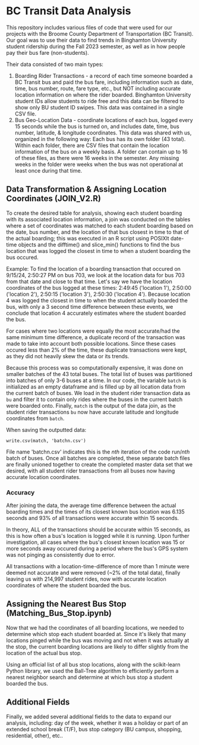 # BC Transit Data Analysis

This repository includes various files of code that were used for our projects with the Broome County Department of Transportation (BC Transit).
Our goal was to use their data to find trends in Binghamton University student ridership during the Fall 2023 semester, as well as in how people pay their bus fare (non-students). 

Their data consisted of two main types:

1. Boarding Rider Transactions - a record of each time someone boarded a BC Transit bus and paid the bus fare, including information such as date, time, bus number, route, fare type, etc., but NOT including accurate location information on where the rider boarded. Binghamton University student IDs allow students to ride free and this data can be filtered to show only BU student ID swipes. This data was contained in a single CSV file.
2. Bus Geo-Location Data - coordinate locations of each bus, logged every 15 seconds while the bus is turned on, and includes date, time, bus number, latitude, & longitude coordinates. This data was shared with us, organized in the following way:
  Each bus has its own folder (43 total). Within each folder, there are CSV files that contain the location information of the bus on a weekly basis. A folder can contain up to 16 of these files, as there were 16 weeks in the semester. Any missing weeks in the folder were weeks when the bus was not operational at least once during that time.

## Data Transformation & Assigning Location Coordinates (JOIN_V2.R)

To create the desired table for analysis, showing each student boarding with its associated location information, a join was conducted on the tables where a set of coordinates was matched to each student boarding based on the date, bus number, and the location of that bus closest in time to that of the actual boarding; this was executed in an R script using POSIXlt date-time objects and the difftime() and slice_min() functions to find the bus location that was logged the closest in time to when a student boarding the bus occured.

Example: To find the location of a boarding transaction that occured on 9/15/24, 2:50:27 PM on bus 703, we look at the location data for bus 703 from that date and close to that time. Let's say we have the location coordinates of the bus logged at these times: 2:49:45 ('location 1'), 2:50:00 ('location 2'), 2:50:15 ('location 3'), 2:50:30 ('location 4'). Because location 4 was logged the closest in time to when the student actually boarded the bus, with only a 3 second time difference between these events, we conclude that location 4 accurately estimates where the student boarded the bus.

For cases where two locations were equally the most accurate/had the same minimum time difference, a duplicate record of the transaction was made to take into account both possible locations. Since these cases occured less than 2% of the time, these duplicate transactions were kept, as they did not heavily skew the data or its trends.

Because this process was so computationally expensive, it was done on smaller batches of the 43 total buses. The total list of buses was partitioned into batches of only 3-6 buses at a time. In our code, the variable `batch` is initialized as an empty dataframe and is filled up by all location data from the current batch of buses. We load in the student rider transaction data as `bu` and filter it to contain only rides where the buses in the current batch were boarded onto. Finally, `match` is the output of the data join, as the student rider transactions `bu` now have accurate latitude and longitude coordinates from `batch`.

When saving the outputted data:

```
write.csv(match, 'batchn.csv')
```

File name 'batchn.csv' indicates this is the *nth* iteration of the code run/*nth* batch of buses. Once all batches are completed, these separate batch files are finally unioned together to create the completed master data set that we desired, with all student rider transactions from all buses now having accurate location coordinates.

### Accuracy

After joining the data, the average time difference between the actual boarding times and the times of its closest known bus location was 6.135 seconds and 93% of all transactions were accurate within 15 seconds.

In theory, ALL of the transactions should be accurate within 15 seconds, as this is how often a bus's location is logged while it is running. Upon further investigation, all cases where the bus's closest known location was 15 or more seconds away occured during a period where the bus's GPS system was not pinging as consistently due to error.

All transactions with a location-time-difference of more than 1 minute were deemed not accurate and were removed (~2% of the total data), finally leaving us with 214,997 student rides, now with accurate location coordinates of where the student boarded the bus.

## Assigning the Nearest Bus Stop (Matching_Bus_Stop.ipynb)

Now that we had the coordinates of all boarding locations, we needed to determine which stop each student boarded at. Since it's likely that many locations pinged while the bus was moving and not when it was actually at the stop, the current boarding locations are likely to differ slightly from the location of the actual bus stop.

Using an official list of all bus stop locations, along with the scikit-learn Python library, we used the Ball-Tree algorithm to efficiently perform a nearest neighbor search and determine at which bus stop a student boarded the bus.

## Additional Fields

Finally, we added several additional fields to the data to expand our analysis, including: day of the week, whether it was a holiday or part of an extended school break (T/F), bus stop category (BU campus, shopping, residential, other), etc..
